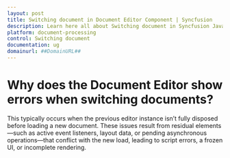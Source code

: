 ```yaml
---
layout: post
title: Switching document in Document Editor Component | Syncfusion
description: Learn here all about Switching document in Syncfusion JavaScript (ES6) Document Editor component of Syncfusion Essential JS 2 and more.
platform: document-processing
control: Switching document
documentation: ug
domainurl: ##DomainURL##
---
```


# Why does the Document Editor show errors when switching documents?

This typically occurs when the previous editor instance isn’t fully disposed before loading a new document. These issues result from residual elements—such as active event listeners, layout data, or pending asynchronous operations—that conflict with the new load, leading to script errors, a frozen UI, or incomplete rendering.